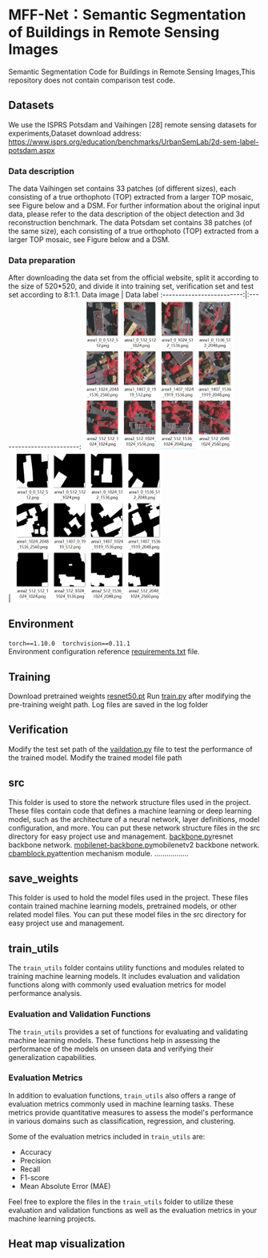 # MFF-Net：Semantic Segmentation of Buildings in Remote Sensing Images
Semantic Segmentation Code for Buildings in Remote Sensing Images,This repository does not contain comparison test code.
## Datasets
We use the ISPRS Potsdam and Vaihingen [28] remote sensing datasets for experiments,Dataset download address:   
https://www.isprs.org/education/benchmarks/UrbanSemLab/2d-sem-label-potsdam.aspx
### Data description
The data Vaihingen set contains 33 patches (of different sizes), each consisting of a true orthophoto (TOP) extracted from a larger TOP mosaic, see Figure below and a DSM.  For further information about the original input data, please refer to the data description of the object detection and 3d reconstruction benchmark.  The data Potsdam set contains 38 patches (of the same size), each consisting of a true orthophoto (TOP) extracted from a larger TOP mosaic, see Figure below and a DSM. 
### Data preparation
After downloading the data set from the official website, split it according to the size of 520*520, and divide it into training set, verification set and test set according to 8:1:1.
Data image             |  Data label
:-------------------------:|:-------------------------:
<img src="https://github.com/zhaowqiu/MFF-Net/blob/main/pic/1.png" width="300" height="300" alt="数据集"/><br/>  |  <img src="https://github.com/zhaowqiu/MFF-Net/blob/main/pic/2.png" width="300" height="300" alt="数据集"/><br/>
## Environment
``torch==1.10.0  torchvision==0.11.1``  
Environment configuration reference [requirements.txt](https://github.com/zhaowqiu/MFF-Net/blob/main/requirements.txt) file.
## Training
Download pretrained weights [resnet50.pt]()  Run [train.py](https://github.com/zhaowqiu/MFF-Net/blob/main/train.py) after modifying the pre-training weight path.
  Log files are saved in the log folder
## Verification
Modify the test set path of the [vaildation.py](https://github.com/zhaowqiu/MFF-Net/blob/main/validation.py) file to test the performance of the trained model.  Modify the trained model file path
## src
This folder is used to store the network structure files used in the project. These files contain code that defines a machine learning or deep learning model, such as the architecture of a neural network, layer definitions, model configuration, and more. You can put these network structure files in the src directory for easy project use and management.  [backbone.py](https://github.com/zhaowqiu/MFF-Net/blob/main/src/backbone.py)resnet backbone network.  [mobilenet-backbone.py](https://github.com/zhaowqiu/MFF-Net/blob/main/src/mobilenet-backbone.py)mobilenetv2 backbone network.  [cbamblock.py](https://github.com/zhaowqiu/MFF-Net/blob/main/src/cbamblock.py)attention mechanism module.  .................
## save_weights
This folder is used to hold the model files used in the project. These files contain trained machine learning models, pretrained models, or other related model files. You can put these model files in the src directory for easy project use and management.
## train_utils
The `train_utils` folder contains utility functions and modules related to training machine learning models. It includes evaluation and validation functions along with commonly used evaluation metrics for model performance analysis.

### Evaluation and Validation Functions
The `train_utils` provides a set of functions for evaluating and validating machine learning models. These functions help in assessing the performance of the models on unseen data and verifying their generalization capabilities.

### Evaluation Metrics
In addition to evaluation functions, `train_utils` also offers a range of evaluation metrics commonly used in machine learning tasks. These metrics provide quantitative measures to assess the model's performance in various domains such as classification, regression, and clustering.

Some of the evaluation metrics included in `train_utils` are:
- Accuracy
- Precision
- Recall
- F1-score
- Mean Absolute Error (MAE)

Feel free to explore the files in the `train_utils` folder to utilize these evaluation and validation functions as well as the evaluation metrics in your machine learning projects.
## Heat map visualization

